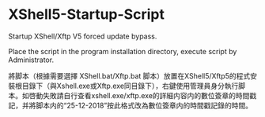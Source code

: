 # XShell5-Startup-Script
Startup XShell/Xftp V5 forced update bypass.

Place the script in the program installation directory, execute script by Administrator.

將脚本（根據需要選擇 XShell.bat/Xftp.bat 脚本）放置在XShell5/Xftp5的程式安裝根目錄下（與Xshell.exe或Xftp.exe同目錄下），右鍵使用管理員身分執行脚本。如啓動失敗請自行查看xshell.exe/xftp.exe的詳細内容内的數位簽章的時間戳記，并將脚本内的“25-12-2018”按此格式改為數位簽章内的時間戳記錄的時間。
